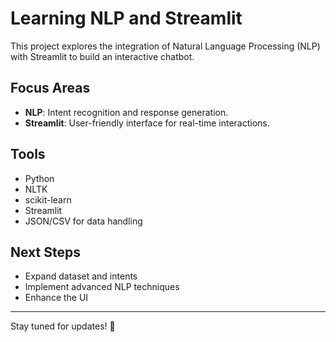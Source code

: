 # Learning NLP and Streamlit

This project explores the integration of Natural Language Processing (NLP) with Streamlit to build an interactive chatbot.

## Focus Areas
- **NLP**: Intent recognition and response generation.
- **Streamlit**: User-friendly interface for real-time interactions.

## Tools
- Python
- NLTK
- scikit-learn
- Streamlit
- JSON/CSV for data handling

## Next Steps
- Expand dataset and intents
- Implement advanced NLP techniques
- Enhance the UI

---
Stay tuned for updates! 🚀

